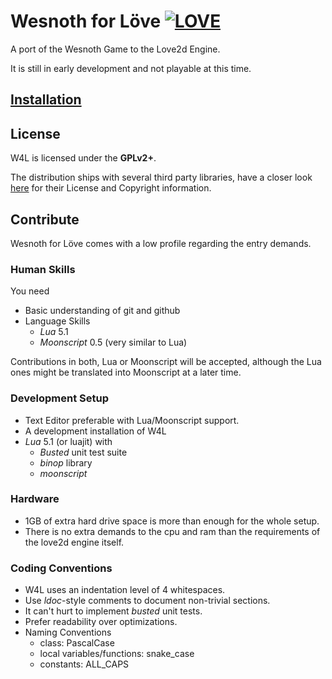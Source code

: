 Wesnoth for Löve [![LOVE](https://img.shields.io/badge/L%C3%96VE-11.1.0-EA316E.svg)](http://love2d.org/)
================
A port of the Wesnoth Game to the Love2d Engine.

It is still in early development and not playable at this time.

[Installation](https://github.com/fendrin/wesnoth-love/blob/master/install.md)
--------------

License
-------

W4L is licensed under the **GPLv2+**.

The distribution ships with several third party libraries,
have a closer look [here](
https://github.com/fendrin/wesnoth-love/blob/master/license.txt
) for their License and Copyright information.

Contribute
----------

Wesnoth for Löve comes with a low profile regarding the entry demands.

### Human Skills
You need

* Basic understanding of git and github
* Language Skills
  * _Lua_ 5.1
  * _Moonscript_ 0.5 (very similar to Lua)

Contributions in both, Lua or Moonscript will be accepted,
although the Lua ones might be translated into Moonscript at a later time.

### Development Setup
* Text Editor preferable with Lua/Moonscript support.
* A development installation of W4L
* _Lua_ 5.1 (or luajit) with
  * _Busted_ unit test suite
  * _binop_ library
  * _moonscript_

### Hardware
* 1GB of extra hard drive space is more than enough for the whole setup.
* There is no extra demands to the cpu and ram than the requirements of the love2d engine itself.

### Coding Conventions
* W4L uses an indentation level of 4 whitespaces.
* Use _ldoc_-style comments to document non-trivial sections.
* It can't hurt to implement _busted_ unit tests.
* Prefer readability over optimizations.
* Naming Conventions
  * class: PascalCase
  * local variables/functions: snake_case
  * constants: ALL_CAPS

